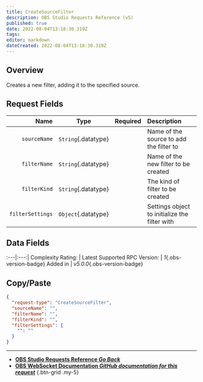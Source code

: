 ```yaml
---
title: CreateSourceFilter
description: OBS Studio Requests Reference (v5)
published: true
date: 2022-08-04T13:18:30.319Z
tags: 
editor: markdown
dateCreated: 2022-08-04T13:18:30.319Z
---
```


## Overview
Creates a new filter, adding it to the specified source.

## Request Fields
Name | Type | Required| Description |
----:|:----:|:-------:|:------------|
`sourceName` | `String`{.datatype} | <i class="mdi mdi-check-bold"></i> | Name of the source to add the filter to
`filterName` | `String`{.datatype} | <i class="mdi mdi-check-bold"></i> | Name of the new filter to be created
`filterKind` | `String`{.datatype} | <i class="mdi mdi-check-bold"></i> | The kind of filter to be created
`filterSettings` | `Object`{.datatype} | <i class="mdi mdi-close-thick"></i> | Settings object to initialize the filter with

## Data Fields
:---|:---:|
Complexity Rating: | <span class="stars stars--3"></span>
Latest Supported RPC Version: | *1*{.obs-version-badge}
Added in | *v5.0.0*{.obs-version-badge}

## Copy/Paste
```json
{
  "request-type": "CreateSourceFilter",
  "sourceName": "",
  "filterName": "",
  "filterKind": "",
  "filterSettings": {
    "": ""
  }
}
```

---

- [<i class="mdi mdi-chevron-left"></i>**OBS Studio Requests Reference *Go Back***](/en/Broadcasters/OBS/Requests)
- [<i class="mdi mdi-github"></i> **OBS WebSocket Documentation *GitHub documentation for this request***](https://github.com/obsproject/obs-websocket/blob/master/docs/generated/protocol.md#createsourcefilter)
{.btn-grid .my-5}